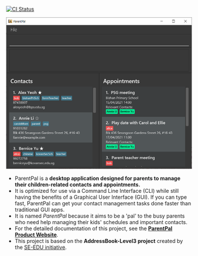 [![CI Status](https://github.com/se-edu/addressbook-level3/workflows/Java%20CI/badge.svg)](https://github.com/AY2021S2-CS2103T-W13-3/tp/actions)

![Ui](docs/images/Ui.png)

* ParentPal is a **desktop application designed for parents to manage their children-related contacts and appointments.**
* It is optimized for use via a Command Line Interface (CLI) while still having the benefits of a Graphical User Interface (GUI). If you can type fast, ParentPal can get your contact management tasks done faster than traditional GUI apps.
* It is named *ParentPal* because it aims to be a 'pal' to the busy parents who need help managing their kids' schedules and important contacts. 
* For the detailed documentation of this project, see the **[ParentPal Product Website](https://ay2021s2-cs2103t-w13-3.github.io/tp/)**.
* This project is based on the **AddressBook-Level3 project** created by the [SE-EDU initiative](https://se-education.org).

